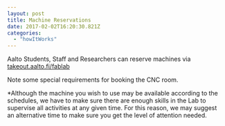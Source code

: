 ```yaml
---
layout: post
title: Machine Reservations
date: 2017-02-02T16:20:30.821Z
categories:
  - "howItWorks"
---
```


Aalto Students, Staff and Researchers can reserve machines via [takeout.aalto.fi/fablab](https://takeout.aalto.fi/fablab)

Note some special requirements for booking the CNC room. 

\*Although the machine you wish to use may be available according to the schedules, we have to make sure there are enough skills in the Lab to supervise all activities at any given time. For this reason, we may suggest an alternative time to make sure you get the level of attention needed.
